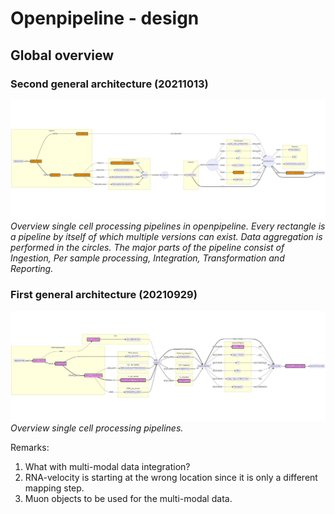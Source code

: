 # Openpipeline - design


## Global overview

### Second general architecture (20211013)

![Global overview](./figures/pipelines-target-p3.png)
_Overview single cell processing pipelines in openpipeline. Every rectangle is a pipeline by itself of which multiple versions can exist. Data aggregation is performed in the circles. The major parts of the pipeline consist of Ingestion, Per sample processing, Integration, Transformation and Reporting._ 

### First general architecture (20210929)

![Overview single cell processing pipelines - version 20210919](./figures/pipelines-target-p1.png)
_Overview single cell processing pipelines._

Remarks:
1. What with multi-modal data integration? 
2. RNA-velocity is starting at the wrong location since it is only a different mapping step.
3. Muon objects to be used for the multi-modal data.


